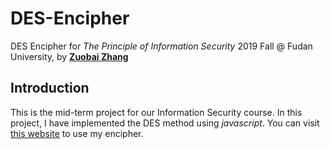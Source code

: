 # DES-Encipher

DES Encipher for *The Principle of Information Security* 2019 Fall @ Fudan University, by [**Zuobai Zhang**](<https://oxer11.github.io/>)

## Introduction

This is the mid-term project for our Information Security course. In this project, I have implemented the DES method using *javascript*. You can visit [this website](<https://oxer11.github.io/DES/>) to use my encipher.

